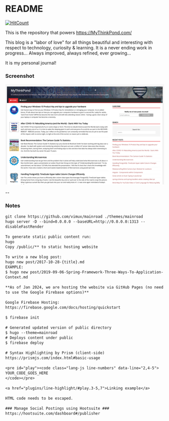 # README #

[![HitCount](http://hits.dwyl.com/vguhesan/MyThinkPond.svg)](http://hits.dwyl.com/vguhesan/MyThinkPond)

This is the repository that powers https://MyThinkPond.com/

This blog is a "labor of love" for all things beautiful and interesting with respect to technology, curiosity & learning. It is a never ending work in progress... Always improved, always refined, ever growing... 

It is my personal journal! 

### Screenshot ###

![screenshot](https://github.com/vguhesan/MyThinkPond/blob/develop/static/img/common/screenshot1-sml.png)

--

### Notes ###
```
git clone https://github.com/vimux/mainroad ./themes/mainroad
hugo server -D --bind=0.0.0.0 --baseURL=http://0.0.0.0:1313 --disableFastRender

To generate static public content run:
hugo
Copy /public/** to static hosting website

To write a new blog post:
hugo new post/2017-10-28-{title}.md
EXAMPLE:
$ hugo new post/2019-09-06-Spring-Framework-Three-Ways-To-Application-Context.md

**As of Jan 2024, we are hosting the website via GitHub Pages (no need to use the Google Firebase options)**

Google Firebase Hosting:
https://firebase.google.com/docs/hosting/quickstart

$ firebase init

# Generated updated version of public directory
$ hugo --theme=mainroad
# Deploys content under public
$ firebase deploy

# Syntax Highlighting by Prism (client-side)
https://prismjs.com/index.html#basic-usage

<pre id="play"><code class="lang-js line-numbers" data-line="2,4-5">
YOUR_CODE_GOES_HERE
</code></pre> 

<a href="plugins/line-highlight/#play.3-5,7">Linking example</a>

HTML code needs to be escaped.

### Manage Social Postings using Hootsuite ###
https://hootsuite.com/dashboard#/publisher

```



